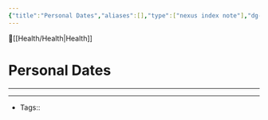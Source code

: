 ```yaml
---
{"title":"Personal Dates","aliases":[],"type":["nexus index note"],"dg-publish":true,"dg-pinned":true,"publish":true,"tags":["index-note"],"permalink":"/health/personal-dates/personal-dates/","pinned":true,"dgPassFrontmatter":true,"created":"2023-09-08T19:32:15.729-07:00","updated":"2023-09-10T14:29:19.675-07:00"}
---
```



🔺[[Health/Health\|Health]]

# Personal Dates
---











---
- Tags:: 








